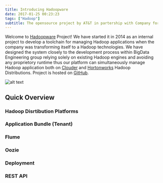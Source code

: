```yaml
---
title: Introducing Hadoopware
date: 2017-01-25 00:23:23
tags: ["Hadoop"]
subtitle: The opensource project by AT&T in partership with Company for managing Multi-pipeline Hadoop applications
---
```

Welcome to [Hadoopware](https://hadoopware.io/) Project! We have started it in 2014 as an internal project to develop a toolchain for managing Hadoop applications when the company was transforming itself to a Hadoop technologies. We have designed the system closely to the development process within BigData Engineering group relying solely on existing Hadoop engines and avoiding any proprietory runtime thus our platform can simultaneously manage Hadoop application both on [Clouder](https://cloudera.com) and [Hortonworks](https://hortonworks.com) Hadoop Distributions. Project is hosted on [GitHub](https://github.com/att/hadoopware).

![alt text](/img/hw-login.png "Intro")

## Quick Overview 

### Hadoop Disrtibution Platforms

### Application Bundle (Tenant)

### Flume


### Oozie


### Deployment


### REST API
